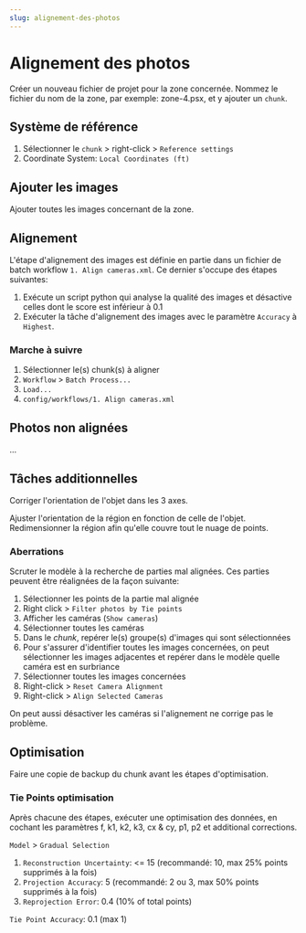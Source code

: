 ```yaml
---
slug: alignement-des-photos
---
```


# Alignement des photos

Créer un nouveau fichier de projet pour la zone concernée. Nommez le fichier du nom de la zone, par exemple: zone-4.psx, et y ajouter un `chunk`.

## Système de référence

1. Sélectionner le `chunk` > right-click > `Reference settings`
2. Coordinate System: `Local Coordinates (ft)`

## Ajouter les images

Ajouter toutes les images concernant de la zone.

## Alignement

L'étape d'alignement des images est définie en partie dans un fichier de batch workflow `1. Align cameras.xml`. Ce dernier s'occupe des étapes suivantes:

1. Exécute un script python qui analyse la qualité des images et désactive celles dont le score est inférieur à 0.1
2. Exécuter la tâche d'alignement des images avec le paramètre `Accuracy` à `Highest`.

### Marche à suivre

1. Sélectionner le(s) chunk(s) à aligner
2. `Workflow` > `Batch Process...`
3. `Load...`
4. `config/workflows/1. Align cameras.xml`

## Photos non alignées

...

## Tâches additionnelles

Corriger l'orientation de l'objet dans les 3 axes.

Ajuster l'orientation de la région en fonction de celle de l'objet. Redimensionner la région afin qu'elle couvre tout le nuage de points.

### Aberrations

Scruter le modèle à la recherche de parties mal alignées. Ces parties peuvent être réalignées de la façon suivante:

1. Sélectionner les points de la partie mal alignée
2. Right click > `Filter photos by Tie points`
3. Afficher les caméras (`Show cameras`)
4. Sélectionner toutes les caméras
5. Dans le _chunk_, repérer le(s) groupe(s) d'images qui sont sélectionnées
6. Pour s'assurer d'identifier toutes les images concernées, on peut sélectionner les images adjacentes et repérer dans le modèle quelle caméra est en surbriance
7. Sélectionner toutes les images concernées
8. Right-click > `Reset Camera Alignment`
9. Right-click > `Align Selected Cameras`

On peut aussi désactiver les caméras si l'alignement ne corrige pas le problème.

## Optimisation

Faire une copie de backup du chunk avant les étapes d'optimisation.

### Tie Points optimisation

Après chacune des étapes, exécuter une optimisation des données, en cochant les paramètres f, k1, k2, k3, cx & cy, p1, p2 et additional corrections.

`Model` > `Gradual Selection`

1. `Reconstruction Uncertainty`: &lt;= 15 (recommandé: 10, max 25% points supprimés à la fois)
2. `Projection Accuracy`: 5 (recommandé: 2 ou 3, max 50% points supprimés à la fois)
3. `Reprojection Error`: 0.4 (10% of total points)

`Tie Point Accuracy`: 0.1 (max 1)

